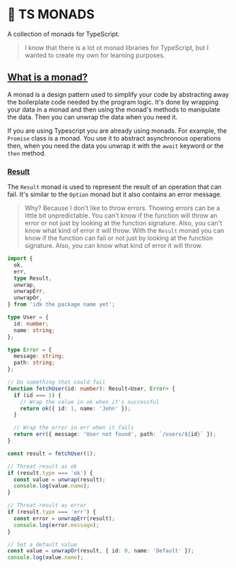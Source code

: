 # 🐸 TS MONADS

A collection of monads for TypeScript.

> I know that there is a lot ot monad libraries for TypeScript, but I wanted to create my own for learning purposes.

## [What is a monad?](#what-is-a-monad)

A monad is a design pattern used to simplify your code by abstracting away the boilerplate code needed by the program logic.
It's done by wrapping your data in a monad and then using the monad's methods to manipulate the data. Then you can unwrap the data when you need it.

If you are using Typescript you are already using monads. For example, the `Promise` class is a monad. You use it to abstract asynchronous operations then, when you need the data you unwrap it with the `await` keyword or the `then` method.

### [Result](#result)

The `Result` monad is used to represent the result of an operation that can fail. It's similar to the `Option` monad but it also contains an error message.

> Why? Because I don't like to throw errors. Thowing errors can be a little bit unpredictable. You can't know if the function will throw an error or not just by looking at the function signature. Also, you can't know what kind of error it will throw. With the `Result` monad you can know if the function can fail or not just by looking at the function signature. Also, you can know what kind of error it will throw.

```ts
import {
  ok,
  err,
  type Result,
  unwrap,
  unwrapErr,
  unwrapOr,
} from 'idk the package name yet';

type User = {
  id: number;
  name: string;
};

type Error = {
  message: string;
  path: string;
};

// Do something that could fail
function fetchUser(id: number): Result<User, Error> {
  if (id === 1) {
    // Wrap the value in ok when it's successful
    return ok({ id: 1, name: 'John' });
  }

  // Wrap the error in err when it fails
  return err({ message: 'User not found', path: `/users/${id}` });
}

const result = fetchUser(1);

// Threat result as ok
if (result.type === 'ok') {
  const value = unwrap(result);
  console.log(value.name);
}

// Threat result as error
if (result.type === 'err') {
  const error = unwrapErr(result);
  console.log(error.message);
}

// Set a default value
const value = unwrapOr(result, { id: 0, name: 'Default' });
console.log(value.name);
```
